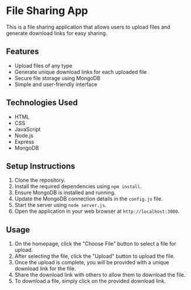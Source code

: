 # File Sharing App

This is a file sharing application that allows users to upload files and generate download links for easy sharing.   

## Features

- Upload files of any type
- Generate unique download links for each uploaded file
- Secure file storage using MongoDB
- Simple and user-friendly interface

## Technologies Used

- HTML
- CSS
- JavaScript
- Node.js
- Express
- MongoDB

## Setup Instructions

1. Clone the repository.
2. Install the required dependencies using `npm install`.
3. Ensure MongoDB is installed and running.
4. Update the MongoDB connection details in the `config.js` file.
5. Start the server using `node server.js`.
6. Open the application in your web browser at `http://localhost:3000`.

## Usage

1. On the homepage, click the "Choose File" button to select a file for upload.
2. After selecting the file, click the "Upload" button to upload the file.
3. Once the upload is complete, you will be provided with a unique download link for the file.
4. Share the download link with others to allow them to download the file.
5. To download a file, simply click on the provided download link.

